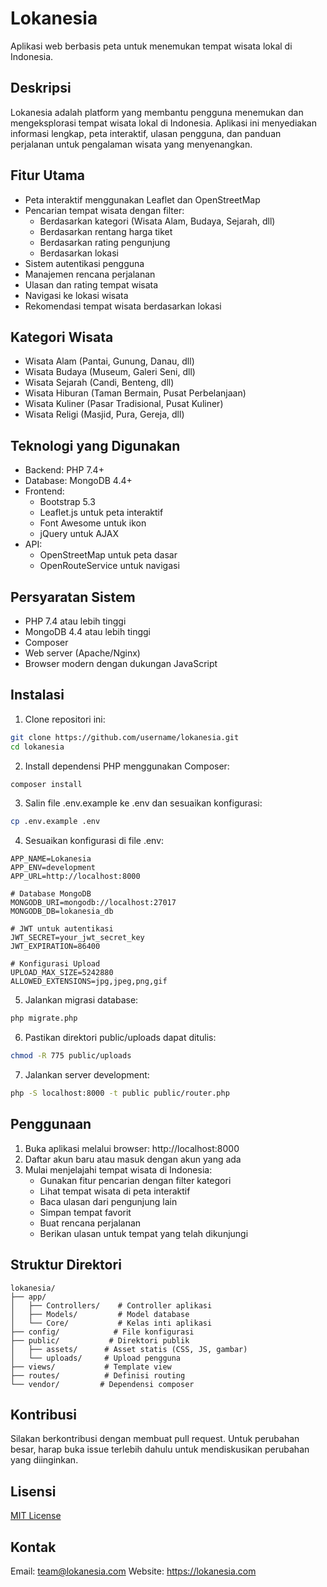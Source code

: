 # Lokanesia

Aplikasi web berbasis peta untuk menemukan tempat wisata lokal di Indonesia.

## Deskripsi

Lokanesia adalah platform yang membantu pengguna menemukan dan mengeksplorasi tempat wisata lokal di Indonesia. Aplikasi ini menyediakan informasi lengkap, peta interaktif, ulasan pengguna, dan panduan perjalanan untuk pengalaman wisata yang menyenangkan.

## Fitur Utama

- Peta interaktif menggunakan Leaflet dan OpenStreetMap
- Pencarian tempat wisata dengan filter:
  - Berdasarkan kategori (Wisata Alam, Budaya, Sejarah, dll)
  - Berdasarkan rentang harga tiket
  - Berdasarkan rating pengunjung
  - Berdasarkan lokasi
- Sistem autentikasi pengguna
- Manajemen rencana perjalanan
- Ulasan dan rating tempat wisata
- Navigasi ke lokasi wisata
- Rekomendasi tempat wisata berdasarkan lokasi

## Kategori Wisata

- Wisata Alam (Pantai, Gunung, Danau, dll)
- Wisata Budaya (Museum, Galeri Seni, dll)
- Wisata Sejarah (Candi, Benteng, dll)
- Wisata Hiburan (Taman Bermain, Pusat Perbelanjaan)
- Wisata Kuliner (Pasar Tradisional, Pusat Kuliner)
- Wisata Religi (Masjid, Pura, Gereja, dll)

## Teknologi yang Digunakan

- Backend: PHP 7.4+
- Database: MongoDB 4.4+
- Frontend: 
  - Bootstrap 5.3
  - Leaflet.js untuk peta interaktif
  - Font Awesome untuk ikon
  - jQuery untuk AJAX
- API:
  - OpenStreetMap untuk peta dasar
  - OpenRouteService untuk navigasi

## Persyaratan Sistem

- PHP 7.4 atau lebih tinggi
- MongoDB 4.4 atau lebih tinggi
- Composer
- Web server (Apache/Nginx)
- Browser modern dengan dukungan JavaScript

## Instalasi

1. Clone repositori ini:
```bash
git clone https://github.com/username/lokanesia.git
cd lokanesia
```

2. Install dependensi PHP menggunakan Composer:
```bash
composer install
```

3. Salin file .env.example ke .env dan sesuaikan konfigurasi:
```bash
cp .env.example .env
```

4. Sesuaikan konfigurasi di file .env:
```env
APP_NAME=Lokanesia
APP_ENV=development
APP_URL=http://localhost:8000

# Database MongoDB
MONGODB_URI=mongodb://localhost:27017
MONGODB_DB=lokanesia_db

# JWT untuk autentikasi
JWT_SECRET=your_jwt_secret_key
JWT_EXPIRATION=86400

# Konfigurasi Upload
UPLOAD_MAX_SIZE=5242880
ALLOWED_EXTENSIONS=jpg,jpeg,png,gif
```

5. Jalankan migrasi database:
```bash
php migrate.php
```

6. Pastikan direktori public/uploads dapat ditulis:
```bash
chmod -R 775 public/uploads
```

7. Jalankan server development:
```bash
php -S localhost:8000 -t public public/router.php
```

## Penggunaan

1. Buka aplikasi melalui browser: http://localhost:8000
2. Daftar akun baru atau masuk dengan akun yang ada
3. Mulai menjelajahi tempat wisata di Indonesia:
   - Gunakan fitur pencarian dengan filter kategori
   - Lihat tempat wisata di peta interaktif
   - Baca ulasan dari pengunjung lain
   - Simpan tempat favorit
   - Buat rencana perjalanan
   - Berikan ulasan untuk tempat yang telah dikunjungi

## Struktur Direktori

```
lokanesia/
├── app/
│   ├── Controllers/    # Controller aplikasi
│   ├── Models/         # Model database
│   └── Core/           # Kelas inti aplikasi
├── config/            # File konfigurasi
├── public/           # Direktori publik
│   ├── assets/      # Asset statis (CSS, JS, gambar)
│   └── uploads/     # Upload pengguna
├── views/           # Template view
├── routes/          # Definisi routing
└── vendor/         # Dependensi composer
```

## Kontribusi

Silakan berkontribusi dengan membuat pull request. Untuk perubahan besar, harap buka issue terlebih dahulu untuk mendiskusikan perubahan yang diinginkan.

## Lisensi

[MIT License](LICENSE)

## Kontak

Email: team@lokanesia.com
Website: https://lokanesia.com